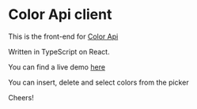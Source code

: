 # Color Api client

This is the front-end for [Color Api](https://github.com/aikon001/color-api)

Written in TypeScript on React.

You can find a live demo [here](https://mycolorapi.web.app/)

You can insert, delete and select colors from the picker

Cheers!